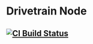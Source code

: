 # Drivetrain Node
[![CI Build Status](https://github.com/frcteam195/drivetrain_node/actions/workflows/main.yml/badge.svg)](https://github.com/frcteam195/drivetrain_node/actions/workflows/main.yml)
---
